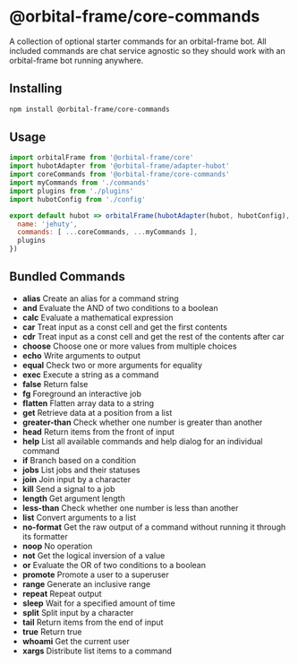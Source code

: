 # @orbital-frame/core-commands
A collection of optional starter commands for an orbital-frame bot. All included
commands are chat service agnostic so they should work with an orbital-frame bot
running anywhere.

## Installing
```sh
npm install @orbital-frame/core-commands
```

## Usage
```js
import orbitalFrame from '@orbital-frame/core'
import hubotAdapter from '@orbital-frame/adapter-hubot'
import coreCommands from '@orbital-frame/core-commands'
import myCommands from './commands'
import plugins from './plugins'
import hubotConfig from './config'

export default hubot => orbitalFrame(hubotAdapter(hubot, hubotConfig), {
  name: 'jehuty',
  commands: [ ...coreCommands, ...myCommands ],
  plugins
})
```

## Bundled Commands
  * **alias** Create an alias for a command string
  * **and** Evaluate the AND of two conditions to a boolean
  * **calc** Evaluate a mathematical expression
  * **car** Treat input as a const cell and get the first contents
  * **cdr** Treat input as a const cell and get the rest of the contents after car
  * **choose** Choose one or more values from multiple choices
  * **echo** Write arguments to output
  * **equal** Check two or more arguments for equality
  * **exec** Execute a string as a command
  * **false** Return false
  * **fg** Foreground an interactive job
  * **flatten** Flatten array data to a string
  * **get** Retrieve data at a position from a list
  * **greater-than** Check whether one number is greater than another
  * **head** Return items from the front of input
  * **help** List all available commands and help dialog for an individual command
  * **if** Branch based on a condition
  * **jobs** List jobs and their statuses
  * **join** Join input by a character
  * **kill** Send a signal to a job
  * **length** Get argument length
  * **less-than** Check whether one number is less than another
  * **list** Convert arguments to a list
  * **no-format** Get the raw output of a command without running it through its formatter
  * **noop** No operation
  * **not** Get the logical inversion of a value
  * **or** Evaluate the OR of two conditions to a boolean
  * **promote** Promote a user to a superuser
  * **range** Generate an inclusive range
  * **repeat** Repeat output
  * **sleep** Wait for a specified amount of time
  * **split** Split input by a character
  * **tail** Return items from the end of input
  * **true** Return true
  * **whoami** Get the current user
  * **xargs** Distribute list items to a command
